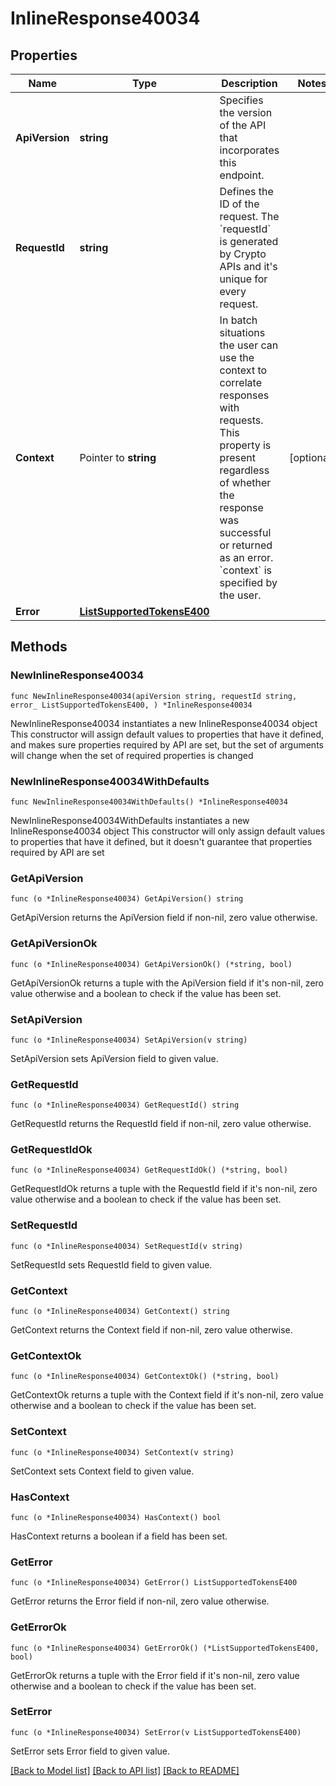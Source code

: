 # InlineResponse40034

## Properties

Name | Type | Description | Notes
------------ | ------------- | ------------- | -------------
**ApiVersion** | **string** | Specifies the version of the API that incorporates this endpoint. | 
**RequestId** | **string** | Defines the ID of the request. The &#x60;requestId&#x60; is generated by Crypto APIs and it&#39;s unique for every request. | 
**Context** | Pointer to **string** | In batch situations the user can use the context to correlate responses with requests. This property is present regardless of whether the response was successful or returned as an error. &#x60;context&#x60; is specified by the user. | [optional] 
**Error** | [**ListSupportedTokensE400**](ListSupportedTokensE400.md) |  | 

## Methods

### NewInlineResponse40034

`func NewInlineResponse40034(apiVersion string, requestId string, error_ ListSupportedTokensE400, ) *InlineResponse40034`

NewInlineResponse40034 instantiates a new InlineResponse40034 object
This constructor will assign default values to properties that have it defined,
and makes sure properties required by API are set, but the set of arguments
will change when the set of required properties is changed

### NewInlineResponse40034WithDefaults

`func NewInlineResponse40034WithDefaults() *InlineResponse40034`

NewInlineResponse40034WithDefaults instantiates a new InlineResponse40034 object
This constructor will only assign default values to properties that have it defined,
but it doesn't guarantee that properties required by API are set

### GetApiVersion

`func (o *InlineResponse40034) GetApiVersion() string`

GetApiVersion returns the ApiVersion field if non-nil, zero value otherwise.

### GetApiVersionOk

`func (o *InlineResponse40034) GetApiVersionOk() (*string, bool)`

GetApiVersionOk returns a tuple with the ApiVersion field if it's non-nil, zero value otherwise
and a boolean to check if the value has been set.

### SetApiVersion

`func (o *InlineResponse40034) SetApiVersion(v string)`

SetApiVersion sets ApiVersion field to given value.


### GetRequestId

`func (o *InlineResponse40034) GetRequestId() string`

GetRequestId returns the RequestId field if non-nil, zero value otherwise.

### GetRequestIdOk

`func (o *InlineResponse40034) GetRequestIdOk() (*string, bool)`

GetRequestIdOk returns a tuple with the RequestId field if it's non-nil, zero value otherwise
and a boolean to check if the value has been set.

### SetRequestId

`func (o *InlineResponse40034) SetRequestId(v string)`

SetRequestId sets RequestId field to given value.


### GetContext

`func (o *InlineResponse40034) GetContext() string`

GetContext returns the Context field if non-nil, zero value otherwise.

### GetContextOk

`func (o *InlineResponse40034) GetContextOk() (*string, bool)`

GetContextOk returns a tuple with the Context field if it's non-nil, zero value otherwise
and a boolean to check if the value has been set.

### SetContext

`func (o *InlineResponse40034) SetContext(v string)`

SetContext sets Context field to given value.

### HasContext

`func (o *InlineResponse40034) HasContext() bool`

HasContext returns a boolean if a field has been set.

### GetError

`func (o *InlineResponse40034) GetError() ListSupportedTokensE400`

GetError returns the Error field if non-nil, zero value otherwise.

### GetErrorOk

`func (o *InlineResponse40034) GetErrorOk() (*ListSupportedTokensE400, bool)`

GetErrorOk returns a tuple with the Error field if it's non-nil, zero value otherwise
and a boolean to check if the value has been set.

### SetError

`func (o *InlineResponse40034) SetError(v ListSupportedTokensE400)`

SetError sets Error field to given value.



[[Back to Model list]](../README.md#documentation-for-models) [[Back to API list]](../README.md#documentation-for-api-endpoints) [[Back to README]](../README.md)


